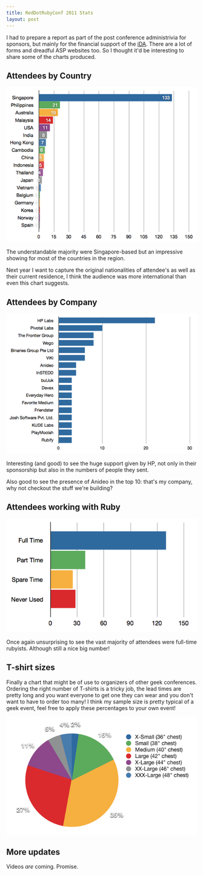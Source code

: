 ```yaml
---
title: RedDotRubyConf 2011 Stats
layout: post
---
```


I had to prepare a report as part of the post conference administrivia for sponsors, but mainly for the financial support of the [iDA](http://ida.gov.sg). There are a lot of forms and dreadful ASP websites too. So I thought it'd be interesting to share some of the charts produced.

## Attendees by Country

![2011 Attendee Countries](/images/2011/rdrc2011-countries.png)

The understandable majority were Singapore-based but an impressive showing for most of the countries in the region.

Next year I want to capture the original nationalities of attendee's as well as their current residence, I think the audience was more international than even this chart suggests.

## Attendees by Company

![2011 Attending Companies](/images/2011/rdrc2011-attending-companies.png)

Interesting (and good) to see the huge support given by HP, not only in their sponsorship but also in the numbers of people they sent.

Also good to see the presence of Anideo in the top 10: that's my company, why not checkout the stuff we're building?

## Attendees working with Ruby

![Attendees working with Ruby](/images/2011/rdrc2011-work-style.png)

Once again unsurprising to see the vast majority of attendees were full-time rubyists. Although still a nice big number!

## T-shirt sizes

Finally a chart that might be of use to organizers of other geek conferences. Ordering the right number of T-shirts is a tricky job, the lead times are pretty long and you want everyone to get one they can wear and you don't want to have to order too many! I think my sample size is pretty typical of a geek event, feel free to apply these percentages to your own event!

![T-shirt sizes](/images/2011/rdrc2011-tshirt-size.png)

## More updates

Videos *are* coming. Promise.


